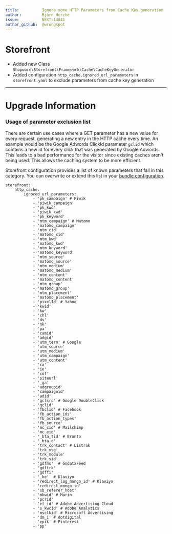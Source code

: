 ```yaml
---
title:          Ignore some HTTP Parameters from Cache Key generation  
author:         Björn Herzke  
issue:          NEXT-14841  
author_github:  @wrongspot  
---
```

# Storefront
* Added new Class `Shopware\Storefront\Framework\Cache\CacheKeyGenerator`
* Added configuration `http_cache.ignored_url_parameters` in `storefront.yaml` to exclude parameters from cache key generation
___
# Upgrade Information
### Usage of parameter exclusion list
There are certain use cases where a GET parameter has a new value for every request, generating a new entry in the HTTP cache every time. An example would be the Google Adwords ClickId parameter `gclid` which contains a new id for every click that was generated by Google Adwords. This leads to a bad performance for the visitor since existing caches aren't being used. This allows the caching system to be more efficient.

Storefront configuration provides a list of known parameters that fall in this category. You can overwrite or extend this list in your [bundle configuration](https://developer.haokeyingxiao.com/docs/v/v6.4.0/guides/hosting/infrastructure/filesystem#configuration).   
```
storefront:
    http_cache:
        ignored_url_parameters:
            - 'pk_campaign' # Piwik
            - 'piwik_campaign'
            - 'pk_kwd'
            - 'piwik_kwd'
            - 'pk_keyword'
            - 'mtm_campaign' # Matomo
            - 'matomo_campaign'
            - 'mtm_cid'
            - 'matomo_cid'
            - 'mtm_kwd'
            - 'matomo_kwd'
            - 'mtm_keyword'
            - 'matomo_keyword'
            - 'mtm_source'
            - 'matomo_source'
            - 'mtm_medium'
            - 'matomo_medium'
            - 'mtm_content'
            - 'matomo_content'
            - 'mtm_group'
            - 'matomo_group'
            - 'mtm_placement'
            - 'matomo_placement'
            - 'pixelId' # Yahoo
            - 'kwid'
            - 'kw'
            - 'chl'
            - 'dv'
            - 'nk'
            - 'pa'
            - 'camid'
            - 'adgid'
            - 'utm_term' # Google
            - 'utm_source'
            - 'utm_medium'
            - 'utm_campaign'
            - 'utm_content'
            - 'cx'
            - 'ie'
            - 'cof'
            - 'siteurl'
            - '_ga'
            - 'adgroupid'
            - 'campaignid'
            - 'adid'
            - 'gclsrc' # Google DoubleClick
            - 'gclid'
            - 'fbclid' # Facebook
            - 'fb_action_ids'
            - 'fb_action_types'
            - 'fb_source'
            - 'mc_cid' # Mailchimp
            - 'mc_eid'
            - '_bta_tid' # Bronto
            - '_bta_c'
            - 'trk_contact' # Listrak
            - 'trk_msg'
            - 'trk_module'
            - 'trk_sid'
            - 'gdfms'  # GodataFeed
            - 'gdftrk'
            - 'gdffi'
            - '_ke'  # Klaviyo
            - 'redirect_log_mongo_id' # Klaviyo
            - 'redirect_mongo_id'
            - 'sb_referer_host'
            - 'mkwid' # Marin
            - 'pcrid'
            - 'ef_id' # Adobe Advertising Cloud
            - 's_kwcid' # Adobe Analytics
            - 'msclkid' # Microsoft Advertising
            - 'dm_i' # dotdigital
            - 'epik' # Pinterest
            - 'pp'
```
